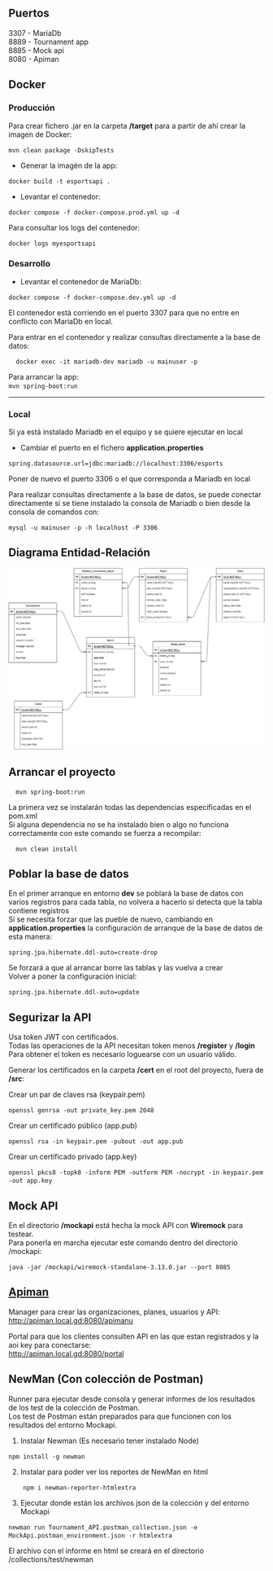 ## Puertos  
3307 - MariaDb  
8889 - Tournament app  
8885 - Mock api  
8080 - Apiman

## Docker   

  ### Producción  
  Para crear fichero .jar en la carpeta **/target** para a partir de ahí crear la imagen de Docker:  
~~~  
mvn clean package -DskipTests 
~~~  
- Generar la imagén de la app:  
~~~
docker build -t esportsapi .  
~~~
- Levantar el contenedor:  
~~~
docker compose -f docker-compose.prod.yml up -d
~~~

Para consultar los logs del contenedor:
~~~
docker logs myesportsapi
~~~

  ### Desarrollo
 
- Levantar el contenedor de MariaDb:  
~~~
docker compose -f docker-compose.dev.yml up -d
~~~
El contenedor está corriendo en el puerto 3307 para que no entre en conflicto con MariaDb en local.  
  
Para entrar en el contenedor y realizar consultas directamente a la base de datos:  
  ~~~  
    docker exec -it mariadb-dev mariadb -u mainuser -p
  ~~~  
Para arrancar la app:  
`mvn spring-boot:run`  

***

### Local
   Si ya está instalado Mariadb en el equipo y se quiere ejecutar en local  
  - Cambiar el puerto en el fichero **application.properties** 
~~~  
spring.datasource.url=jdbc:mariadb://localhost:3306/esports  
~~~
Poner de nuevo el puerto 3306 o el que corresponda a Mariadb en local 

Para realizar consultas directamente a la base de datos, se puede conectar directamente si se tiene instalado la consola de Mariadb o bien desde la consola de comandos con:  
~~~  
mysql -u mainuser -p -h localhost -P 3306
~~~  
  
## Diagrama Entidad-Relación  
  
  ![APIdiagramaE-R.jpg](APIdiagramaE-R.jpg)
  
## Arrancar el proyecto  

~~~  
  mvn spring-boot:run
~~~    

La primera vez se instalarán todas las dependencias especificadas en el pom.xml  
Si alguna dependencia no se ha instalado bien o algo no funciona correctamente con este comando se fuerza a recompilar:  

~~~  
  mvn clean install
~~~ 

## Poblar la base de datos  
  
En el primer arranque en entorno **dev** se poblará la base de datos con varios registros para cada tabla, no volvera a hacerlo si detecta que la tabla contiene registros  
Si se necesita forzar que las pueble de nuevo, cambiando en **application.properties** la configuración de arranque de la base de datos de esta manera:  
~~~  
spring.jpa.hibernate.ddl-auto=create-drop
~~~    
Se forzará a que al arrancar borre las tablas y las vuelva a crear  
Volver a poner la configuración inicial:
~~~  
spring.jpa.hibernate.ddl-auto=update
~~~

## Segurizar la API  
  
Usa token JWT con certificados.  
Todas las operaciones de la API necesitan token menos **/register** y **/login**  
Para obtener el token es necesarío loguearse con un usuario válido.  
  
Generar los certificados en la carpeta **/cert** en el root del proyecto, fuera de **/src**:  

 Crear un par de claves rsa (keypair.pem)  
~~~
openssl genrsa -out private_key.pem 2048 
~~~
Crear un certificado público (app.pub) 
~~~
openssl rsa -in keypair.pem -pubout -out app.pub  
~~~
Crear un certificado privado (app.key) 
~~~
openssl pkcs8 -topk8 -inform PEM -outform PEM -nocrypt -in keypair.pem -out app.key
~~~
## Mock API  
  
En el directorio **/mockapi** está hecha la mock API con **Wiremock** para testear.  
Para ponerla en marcha ejecutar este comando dentro del directorio /mockapi:  
~~~
java -jar /mockapi/wiremock-standalone-3.13.0.jar --port 8085
~~~  
  
## [Apiman](https://www.apiman.io/)
  
Manager para crear las organizaciones, planes, usuarios y API:
http://apiman.local.gd:8080/apimanu  
  
Portal para que los clientes consulten API en las que estan registrados y la aoi key para conectarse:  
http://apiman.local.gd:8080/portal

## NewMan (Con colección de Postman)  
  
Runner para ejecutar desde consola y generar informes de los resultados de los test de la colección de Postman.  
Los test de Postman están preparados para que funcionen con los resultados del entorno Mockapi.  
  
1. Instalar Newman (Es necesario tener instalado Node)  
~~~
npm install -g newman  
~~~
2.  Instalar para poder ver los reportes de NewMan en html  
~~~
    npm i newman-reporter-htmlextra  
~~~
3. Ejecutar donde están los archivos json de la colección y del entorno Mockapi  
~~~  
newman run Tournament_API.postman_collection.json -e MockApi.postman_environment.json -r htmlextra   
~~~
El archivo con el informe en html se creará en el directorio /collections/test/newman

